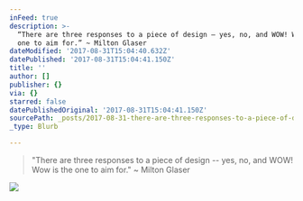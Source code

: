```yaml
---
inFeed: true
description: >-
  “There are three responses to a piece of design – yes, no, and WOW! Wow is the
  one to aim for.” ~ Milton Glaser
dateModified: '2017-08-31T15:04:40.632Z'
datePublished: '2017-08-31T15:04:41.150Z'
title: ''
author: []
publisher: {}
via: {}
starred: false
datePublishedOriginal: '2017-08-31T15:04:41.150Z'
sourcePath: _posts/2017-08-31-there-are-three-responses-to-a-piece-of-design-yes-no-a.md
_type: Blurb

---
```

> "There are three responses to a piece of design -- yes, no, and WOW! Wow is the one to aim for." ~ Milton Glaser

![](https://the-grid-user-content.s3-us-west-2.amazonaws.com/e0c1f27b-4a0a-434c-8763-8e8f963f4a79.png)